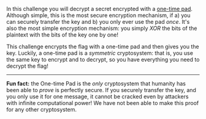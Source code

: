 In this challenge you will decrypt a secret encrypted with a [one-time pad](https://en.wikipedia.org/wiki/One-time_pad).
Although simple, this is the most secure encryption mechanism, if a) you can securely transfer the key and b) you only ever use the pad _once_.
It's also the most simple encryption mechanism: you simply _XOR_ the bits of the plaintext with the bits of the key one by one!

This challenge encrypts the flag with a one-time pad and then gives you the key.
Luckily, a one-time pad is a _symmetric_ cryptosystem: that is, you use the same key to encrypt and to decrypt, so you have everything you need to decrypt the flag!

----
**Fun fact:** the One-time Pad is the _only_ cryptosystem that humanity has been able to _prove_ is perfectly secure.
If you securely transfer the key, and you only use it for one message, it cannot be cracked even by attackers with infinite computational power!
We have not been able to make this proof for any other cryptosystem.
